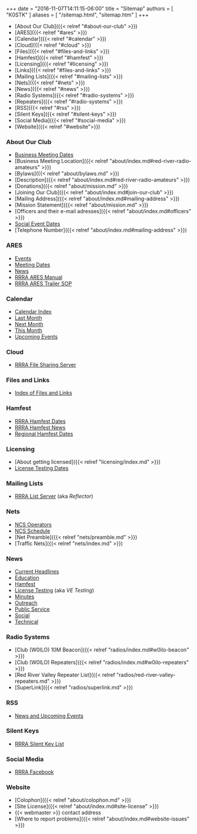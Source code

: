 +++
date = "2016-11-07T14:11:15-06:00"
title = "Sitemap"
authors = [ "K0STK" ]
aliases = [ "/sitemap.html", "sitemap.htm" ]
+++
* [About Our Club]({{< relref "#about-our-club" >}})
* [ARES]({{< relref "#ares" >}})
* [Calendar]({{< relref "#calendar" >}})
* [Cloud]({{< relref "#cloud" >}})
* [Files]({{< relref "#files-and-links" >}})
* [Hamfest]({{< relref "#hamfest" >}})
* [Licensing]({{< relref "#licensing" >}})
* [Links]({{< relref "#files-and-links" >}})
* [Mailing Lists]({{< relref "#mailing-lists" >}})
* [Nets]({{< relref "#nets" >}})
* [News]({{< relref "#news" >}})
* [Radio Systems]({{< relref "#radio-systems" >}})
* [Repeaters]({{< relref "#radio-systems" >}})
* [RSS]({{< relref "#rss" >}})
* [Silent Keys]({{< relref "#silent-keys" >}})
* [Social Media]({{< relref "#social-media" >}})
* [Website]({{< relref "#website">}})


### About Our Club
* [Business Meeting Dates](/dates/business-meetings)
* [Business Meeting Location]({{< relref "about/index.md#red-river-radio-amateurs" >}})
* [Bylaws]({{< relref "about/bylaws.md" >}})
* [Description]({{< relref "about/index.md#red-river-radio-amateurs" >}})
* [Donations]({{< relref "about/mission.md" >}})
* [Joining Our Club]({{< relref "about/index.md#join-our-club" >}})
* [Mailing Address]({{< relref "about/index.md#mailing-address" >}})
* [Mission Statement]({{< relref "about/mission.md" >}})
* [Officers and their e-mail adresses]({{< relref "about/index.md#officers" >}})
* [Social Event Dates](/dates/social/)
* [Telephone Number]({{< relref "about/index.md#mailing-address" >}})

### ARES 
* [Events](/dates/public-service)
* [Meeting Dates](/dates/ares-meetings)
* [News](/categories/public-service/)
* [RRRA ARES Manual](/links/)
* [RRRA ARES Trailer SOP](/links/)

### Calendar
* [Calendar Index](/calendar/)
* [Last Month](/calendar/-1/)
* [Next Month](/calendar/1/)
* [This Month](/calendar/0/)
* [Upcoming Events](/)

### Cloud
* [RRRA File Sharing Server](http://cloud.rrra.org/)

### Files and Links
* [Index of Files and Links](/links/)

### Hamfest
* [RRRA Hamfest Dates](/dates/hamfest/)
* [RRRA Hamfest News](/categories/hamfest/)
* [Regional Hamfest Dates](/dates/regional-hamfests/)

### Licensing
* [About getting licensed]({{< relref "licensing/index.md" >}})
* [License Testing Dates](/dates/license-testing/)

### Mailing Lists
* [RRRA List Server](http://lists.rrra.org/) (aka *Reflector*)

### Nets
* [NCS Operators](/ncs/)
* [NCS Schedule](/dates/ncs-schedule)
* [Net Preamble]({{< relref "nets/preamble.md" >}})
* [Traffic Nets]({{< relref "nets/index.md" >}})

### News
* [Current Headlines](/)
* [Education](/categories/education/)
* [Hamfest](/categories/hamfest/)
* [License Testing](/categories/license-testing/) (aka *VE Testing*)
* [Minutes](/categories/minutes/)
* [Outreach](/categories/outreach/)
* [Public Service](/categories/public-service/)
* [Social](/categories/social/)
* [Technical](/categories/techinical/)

### Radio Systems
* [Club (W0ILO) 10M Beacon]({{< relref "radios/index.md#w0ilo-beacon" >}})
* [Club (W0ILO) Repeaters]({{< relref "radios/index.md#w0ilo-repeaters" >}})
* [Red River Valley Repeater List]({{< relref "radios/red-river-valley-repeaters.md" >}})
* [SuperLink]({{< relref "radios/superlink.md" >}})

### RSS
* [News and Upcoming Events](/index.xml)

### Silent Keys
* [RRRA Silent Key List](/sk/)

### Social Media
* [RRRA Facebook](https://www.facebook.com/W0ILO)

### Website
<!--* [How to contribute](/) -->
* [Colophon]({{< relref "about/colophon.md" >}})
* [Site License]({{< relref "about/index.md#site-license" >}})
* {{< webmaster >}} contact address
* [Where to report problems]({{< relref "about/index.md#website-issues" >}})
